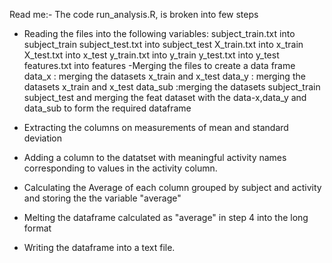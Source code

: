Read me:-
The code run_analysis.R, is broken into few steps 

- Reading the files into the following variables:
subject_train.txt into subject_train
subject_test.txt into subject_test
X_train.txt into x_train
X_test.txt into x_test
y_train.txt into y_train
y_test.txt into y_test
features.txt into features
-Merging the files to create a data frame
data_x : merging the datasets x_train and x_test 
data_y : merging the datasets x_train and x_test
data_sub :merging the datasets subject_train subject_test
and merging the feat dataset with the data-x,data_y and data_sub to form the required dataframe
- Extracting the columns on  measurements of mean and standard deviation

- Adding a column to the datatset with meaningful activity names corresponding to values in the activity column.

- Calculating the Average of each column grouped by subject and activity and storing the the variable "average"

- Melting the dataframe calculated as "average" in step 4 into the long format 

- Writing the dataframe into a text file. 
